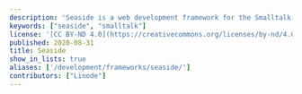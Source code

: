 ```yaml
---
description: 'Seaside is a web development framework for the Smalltalk programming language which offers web developers a number of capabilities to create unique applications.'
keywords: ["seaside", "smalltalk"]
license: '[CC BY-ND 4.0](https://creativecommons.org/licenses/by-nd/4.0)'
published: 2020-08-31
title: Seaside
show_in_lists: true
aliases: ['/development/frameworks/seaside/']
contributors: ["Linode"]
---
```


